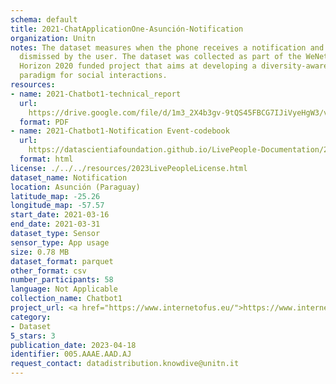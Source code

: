 ```yaml
---
schema: default
title: 2021-ChatApplicationOne-Asunción-Notification
organization: Unitn
notes: The dataset measures when the phone receives a notification and when it is
  dismissed by the user. The dataset was collected as part of the WeNet project, a
  Horizon 2020 funded project that aims at developing a diversity-aware, machine-mediated
  paradigm for social interactions.
resources:
- name: 2021-Chatbot1-technical_report
  url: 
    https://drive.google.com/file/d/1m3_2X4b3gv-9tQS45FBCG7IJiVyeHgW3/view?usp=sharing
  format: PDF
- name: 2021-Chatbot1-Notification Event-codebook
  url: 
    https://datascientiafoundation.github.io/LivePeople-Documentation/2021-Chatbot1/2021_CH1_notificationevent.html
  format: html
license: ./../../resources/2023LivePeopleLicense.html
dataset_name: Notification
location: Asunción (Paraguay)
latitude_map: -25.26
longitude_map: -57.57
start_date: 2021-03-16
end_date: 2021-03-31
dataset_type: Sensor
sensor_type: App usage
size: 0.78 MB
dataset_format: parquet
other_format: csv
number_participants: 58
language: Not Applicable
collection_name: Chatbot1
project_url: <a href="https://www.internetofus.eu/">https://www.internetofus.eu/</a>
category:
- Dataset
5_stars: 3
publication_date: 2023-04-18
identifier: 005.AAAE.AAD.AJ
request_contact: datadistribution.knowdive@unitn.it
---
```


